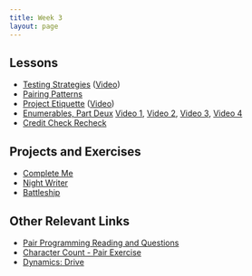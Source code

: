 ```yaml
---
title: Week 3
layout: page
---
```


## Lessons

* [Testing Strategies](lessons/testing_strategies_and_encapsulation) ([Video](https://vimeo.com/161526035))
* [Pairing Patterns](lessons/pairing_patterns)
* [Project Etiquette](lessons/ruby_project_etiquette) ([Video](http://vimeo.com/161695195))
* [Enumerables, Part Deux](lessons/intermediate_enumerables) [Video 1](https://vimeo.com/161675625), [Video 2](https://vimeo.com/161677741), [Video 3](https://vimeo.com/161678930), [Video 4](https://vimeo.com/161680127)
* [Credit Check Recheck](lessons/credit_check_recheck)

## Projects and Exercises

* [Complete Me](projects/complete_me)
* [Night Writer](projects/night_writer)
* [Battleship](projects/battleship)

## Other Relevant Links

* [Pair Programming Reading and Questions](https://github.com/turingschool/challenges/blob/master/pair_programming_reading.markdown)
* [Character Count - Pair Exercise](https://github.com/turingschool/challenges/blob/master/character_count.markdown)
* [Dynamics: Drive](https://github.com/turingschool/dynamics/blob/master/drive.markdown)
